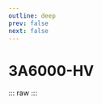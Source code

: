 ```yaml
---
outline: deep
prev: false
next: false
---
```

# 3A6000-HV

::: raw
<ClientOnly>
    <CpuTable chips="3A6000-HV" />
</ClientOnly>
:::

<script setup>
    import CpuTable from "../../../components/chips/cpu_table.vue"
</script>